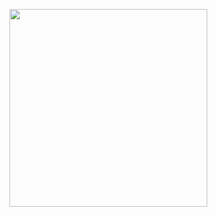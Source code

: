 <p>
  <img src="https://api.vaunt.dev/v1/github/entities/Yashwanth-S-K/achievements?format=svg&limit=3" width="350" />
</p>



